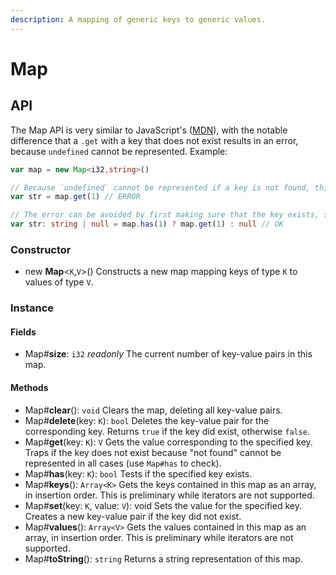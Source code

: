 ```yaml
---
description: A mapping of generic keys to generic values.
---
```


# Map

## API

The Map API is very similar to JavaScript's \([MDN](https://developer.mozilla.org/en-US/docs/Web/JavaScript/Reference/Global_Objects/Map)\), with the notable difference that a `.get` with a key that does not exist results in an error, because `undefined` cannot be represented. Example:

```typescript
var map = new Map<i32,string>()

// Because `undefined` cannot be represented if a key is not found, this will error:
var str = map.get(1) // ERROR

// The error can be avoided by first making sure that the key exists, so this works:
var str: string | null = map.has(1) ? map.get(1) : null // OK
```

### Constructor

* new **Map**&lt;`K`,`V`&gt;\(\) Constructs a new map mapping keys of type `K` to values of type `V`.

### Instance

#### Fields

* Map\#**size**: `i32` _readonly_ The current number of key-value pairs in this map.

#### Methods

* Map\#**clear**\(\): `void` Clears the map, deleting all key-value pairs.
* Map\#**delete**\(key: `K`\): `bool` Deletes the key-value pair for the corresponding key. Returns `true` if the key did exist, otherwise `false`.
* Map\#**get**\(key: `K`\): `V` Gets the value corresponding to the specified key. Traps if the key does not exist because "not found" cannot be represented in all cases \(use `Map#has` to check\).
* Map\#**has**\(key: `K`\): `bool` Tests if the specified key exists.
* Map\#**keys**\(\): `Array<K>` Gets the keys contained in this map as an array, in insertion order. This is preliminary while iterators are not supported.
* Map\#**set**\(key: `K`, value: `V`\): void Sets the value for the specified key. Creates a new key-value pair if the key did not exist.
* Map\#**values**\(\): `Array<V>` Gets the values contained in this map as an array, in insertion order. This is preliminary while iterators are not supported.
* Map\#**toString**\(\): `string` Returns a string representation of this map.

